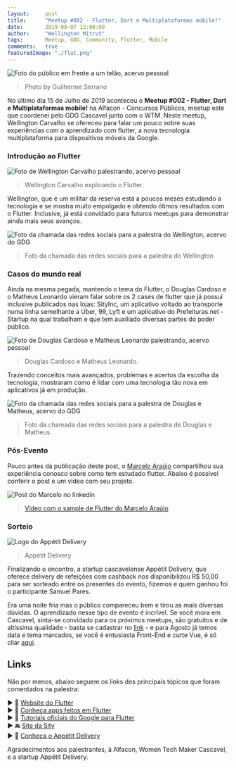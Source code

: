 ```yaml
---
layout:     post
title:      "Meetup #002 - Flutter, Dart e Multiplataformas mobile!"
date:       2019-08-07 12:00:00
author:     "Wellington Mitrut"
tags:       Meetup, GDG, Community, Flutter, Mobile
comments:   true
featuredImage: "./flut.png"
---
```


![Foto do público em frente a um telão, acervo pessoal](./01.jpg)
> Photo by Guilherme Serrano

No último dia 15 de Julho de 2019 aconteceu o **Meetup #002 - Flutter, Dart e Multiplataformas mobile!** na Alfacon - Concursos Públicos, meetup este que coordenei pelo GDG Cascavel junto com o WTM. Neste meetup, Wellington Carvalho se ofereceu para falar um pouco sobre suas experiências com o aprendizado com flutter, a nova tecnologia multiplataforma para dispositivos móveis da Google.

### Introdução ao Flutter

![Foto de Wellington Carvalho palestrando, acervo pessoal](./02.jpg)
> Wellington Carvalho explicando o Flutter.

Wellington, que é um militar da reserva está a poucos meses estudando a tecnologia e se mostra muito empolgado e obtendo ótimos resultados com o Flutter. Inclusive, já está convidado para futuros meetups para demonstrar ainda mais seus avanços.

![Foto da chamada das redes sociais para a palestra do Wellington, acervo do GDG](./03.png)
> Foto da chamada das redes sociais para a palestra do Wellington

### Casos do mundo real

Ainda na mesma pegada, mantendo o tema do Flutter, o Douglas Cardoso e o Matheus Leonardo vieram falar sobre os 2 cases de flutter que já possui inclusive publicados nas lojas: SityInc, um aplicativo voltado ao transporte numa linha semelhante a Uber, 99, Lyft e um aplicativo do Prefeituras.net - Startup na qual trabalham e que tem auxiliado diversas partes do poder público.

![Foto de Douglas Cardoso e Matheus Leonardo palestrando, acervo pessoal](./05.jpg)
> Douglas Cardoso e Matheus Leonardo.

Trazendo conceitos mais avançados, problemas e acertos da escolha da tecnologia, mostraram como é lidar com uma tecnologia tão nova em aplicativos já em produção.

![Foto da chamada das redes sociais para a palestra de Douglas e Matheus, acervo do GDG](./04.png)
> Foto da chamada das redes sociais para a palestra de Douglas e Matheus.

### Pós-Evento

Pouco antes da publicação deste post, o [Marcelo Araújo](https://www.linkedin.com/in/marcelo-araujo-3179a364/) compartilhou sua experiência conosco sobre como tem estudado flutter. Abaixo é possível conferir o post e um vídeo com seu projeto.

![Post do Marcelo no linkedin](./marcelo.png)

<blockquote class="imgur-embed-pub" lang="en" data-id="a/2WTgIMm"  ><a href="//imgur.com/a/2WTgIMm">Vídeo com o sample de Flutter do Marcelo Araújo</a></blockquote><script async src="//s.imgur.com/min/embed.js" charset="utf-8"></script>

### Sorteio

![Logo do Appétit Delivery](./06.png)
> Appétit Delivery

Finalizando o encontro, a startup cascavelense Appétit Delivery, que oferece delivery de refeições com cashback nos disponibilizou R$ 50,00 para ser sorteado entre os presentes do evento, fizemos e quem ganhou foi o participante Samuel Pares.

Era uma noite fria mas o público compareceu bem e tirou as mais diversas dúvidas. O aprendizado nesse tipo de evento é incrível. Se você mora em Cascavel, sinta-se convidado para os próximos meetups, são gratuitos e de altíssima qualidade - basta se cadastrar no [link](https://www.meetup.com/pt-BR/GDG-Cascavel/) - e para Agosto já temos data e tema marcados, se você é entusiasta Front-End e curte Vue, é só cliar [aqui](https://www.meetup.com/pt-BR/GDG-Cascavel/events/263654959/).

## Links

Não por menos, abaixo seguem os links dos principais tópicos que foram comentados na palestra:

▶ 🔗 [Website do Flutter](https://flutter.dev/)<br>
▶ 🔗 [Conheça apps feitos em Flutter](https://flutter.dev/showcase)<br>
▶ 🔗 [Tutoriais oficiais do Google para Flutter](https://flutter.dev/docs/codelabs)<br>
▶ 🚘 [Site da Sity](https://www.sityinc.com/)<br>
▶ 🍔 [Conheça o Appétit Delivery](http://appetitdelivery.com.br/)<br>


Agradecimentos aos palestrantes, à Alfacon, Women Tech Maker Cascavel,  e a startup Appétit Delivery.